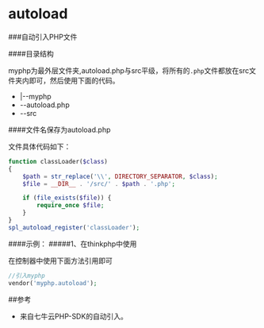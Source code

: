 # autoload

###自动引入PHP文件

####目录结构

myphp为最外层文件夹,autoload.php与src平级，将所有的`.php`文件都放在src文件夹内即可，然后使用下面的代码。
* |--myphp
*  --autoload.php
*  --src

####文件名保存为autoload.php

文件具体代码如下：

```php
function classLoader($class)
{
    $path = str_replace('\\', DIRECTORY_SEPARATOR, $class);
    $file = __DIR__ . '/src/' . $path . '.php';

    if (file_exists($file)) {
        require_once $file;
    }
}
spl_autoload_register('classLoader');
```
####示例：
#####1、在thinkphp中使用

在控制器中使用下面方法引用即可
```php
//引入myphp
vendor('myphp.autoload');
```

##参考
* 来自七牛云PHP-SDK的自动引入。